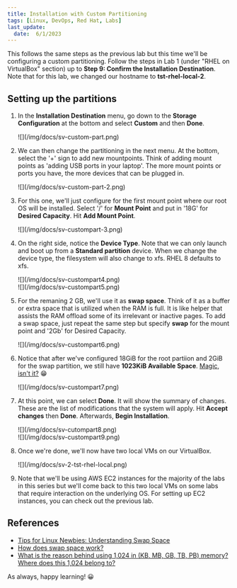 ```yaml
---
title: Installation with Custom Partitioning
tags: [Linux, DevOps, Red Hat, Labs]
last_update:
  date:  6/1/2023
---
```



This follows the same steps as the previous lab but this time we'll be configuring a custom partitioning. Follow the steps in Lab 1 (under "RHEL on VirtualBox" section) up to **Step 9: Confirm the Installation Destination**. Note that for this lab, we changed our hostname to **tst-rhel-local-2**.

## Setting up the partitions

1. In the **Installation Destination** menu, go down to the **Storage Configuration** at the bottom and select **Custom** and then **Done**.

    <div class="img-center"> 
    ![](/img/docs/sv-custom-part.png)
    </div>

2. We can then change the partitioning in the next menu. At the bottom, select the '+' sign to add new mountpoints. Think of adding mount points as 'adding USB ports in your laptop'. The more mount points or ports you have, the more devices that can be plugged in. 

    <div class="img-center"> 
    ![](/img/docs/sv-custom-part-2.png)
    </div>

3. For this one, we'll just configure for the first mount point where our root OS will be installed. Select '/' for **Mount Point** and put in '18G' for **Desired Capacity**. Hit **Add Mount Point**.

    <div class="img-center"> 
    ![](/img/docs/sv-custompart-3.png)
    </div>

4. On the right side, notice the **Device Type**. Note that we can only launch and boot up from a **Standard partition** device. When we change the device type, the filesystem will also change to xfs. RHEL 8 defaults to xfs.

    <div class="img-center"> 
    ![](/img/docs/sv-custompart4.png)
    </div>

    <div class="img-center"> 
    ![](/img/docs/sv-custompart5.png)
    </div>

5. For the remaning 2 GB, we'll use it as **swap space**. Think of it as a buffer or extra space that is utilized when the RAM is full. It is like helper that assists the RAM offload some of its irrelevant or inactive pages. To add a swap space, just repeat the same step but specify **swap** for the mount point and '2Gb' for Desired Capacity.

    <div class="img-center"> 
    ![](/img/docs/sv-custompart6.png)
    </div>

6. Notice that after we've configured 18GiB for the root partiion and 2GiB for the swap partition, we still have **1023KiB Available Space**. [Magic, isn't it?](https://www.quora.com/What-is-the-reason-behind-using-1-024-in-KB-MB-GB-TB-PB-memory-Where-does-this-1-024-belong-to) 😁

    <div class="img-center"> 
    ![](/img/docs/sv-custompart7.png)
    </div>

7. At this point, we can select **Done**. It will show the summary of changes. These are the list of modifications that the system will apply. Hit **Accept changes** then **Done**. Afterwards, **Begin Installation**.

    <div class="img-center"> 
    ![](/img/docs/sv-cutompart8.png)
    </div>
    <div class="img-center"> 
    ![](/img/docs/sv-custompart9.png)
    </div>

8. Once we're done, we'll now have two local VMs on our VirtualBox. 

    <div class="img-center"> 
    ![](/img/docs/sv-2-tst-rhel-local.png)
    </div>

9. Note that we'll be using AWS EC2 instances for the majority of the labs in this series but we'll come back to this two local VMs on some labs that require interaction on the underlying OS. For setting up EC2 instances, you can check out the previous lab.

## References

- [Tips for Linux Newbies: Understanding Swap Space](https://www.wired.com/2007/12/tips-for-linux-newbies-understanding-swap-space/)
- [How does swap space work?](https://www.computerworld.com/article/2794697/how-does-swap-space-work-.html)
- [What is the reason behind using 1,024 in (KB, MB, GB, TB, PB) memory? Where does this 1,024 belong to?](https://www.quora.com/What-is-the-reason-behind-using-1-024-in-KB-MB-GB-TB-PB-memory-Where-does-this-1-024-belong-to)

As always, happy learning! 😀
